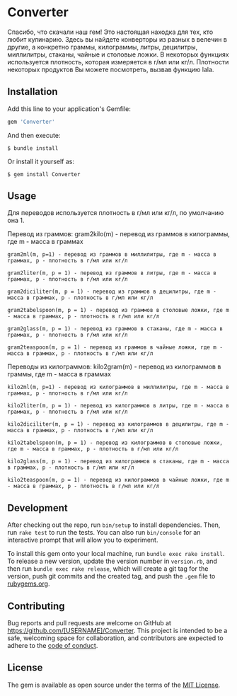 # Converter

Спасибо, что скачали наш гем!
Это настоящая находка для тех, кто любит кулинарию. Здесь вы найдете конверторы из разных в велечин в другие, а конкретно граммы, килограммы, литры, децилитры, миллилитры, стаканы, чайные и столовые ложки. В некоторых функциях используется плотность, которая измеряется в г/мл или кг/л. Плотности некоторых продуктов Вы можете посмотреть, вызвав функцию lala.

## Installation

Add this line to your application's Gemfile:

```ruby
gem 'Converter'
```

And then execute:

    $ bundle install

Or install it yourself as:

    $ gem install Converter

## Usage
Для переводов используется плотность в г/мл или кг/л, по умолчанию она 1.

Перевод из граммов:
    gram2kilo(m) - перевод из граммов в килограммы, где m - масса в граммах

    gram2ml(m, p=1) - перевод из граммов в миллилитры, где m - масса в граммах, p - плотность в г/мл или кг/л

    gram2liter(m, p = 1) - перевод из граммов в литры, где m - масса в граммах, p - плотность в г/мл или кг/л

    gram2diciliter(m, p = 1) - перевод из граммов в децилитры, где m - масса в граммах, p - плотность в г/мл или кг/л

    gram2tabelspoon(m, p = 1) - перевод из граммов в столовые ложки, где m - масса в граммах, p - плотность в г/мл или кг/л

    gram2glass(m, p = 1) - перевод из граммов в стаканы, где m - масса в граммах, p - плотность в г/мл или кг/л

    gram2teaspoon(m, p = 1) - перевод из граммов в чайные ложки, где m - масса в граммах, p - плотность в г/мл или кг/л

Переводы из килограммов:
    kilo2gram(m) - перевод из килограммов в граммы, где m - масса в граммах

    kilo2ml(m, p=1) - перевод из килограммов в миллилитры, где m - масса в граммах, p - плотность в г/мл или кг/л

    kilo2liter(m, p = 1) - перевод из килограммов в литры, где m - масса в граммах, p - плотность в г/мл или кг/л

    kilo2diciliter(m, p = 1) - перевод из килограммов в децилитры, где m - масса в граммах, p - плотность в г/мл или кг/л

    kilo2tabelspoon(m, p = 1) - перевод из килограммов в столовые ложки, где m - масса в граммах, p - плотность в г/мл или кг/л

    kilo2glass(m, p = 1) - перевод из килограммов в стаканы, где m - масса в граммах, p - плотность в г/мл или кг/л

    kilo2teaspoon(m, p = 1) - перевод из килограммов в чайные ложки, где m - масса в граммах, p - плотность в г/мл или кг/л


## Development

After checking out the repo, run `bin/setup` to install dependencies. Then, run `rake test` to run the tests. You can also run `bin/console` for an interactive prompt that will allow you to experiment.

To install this gem onto your local machine, run `bundle exec rake install`. To release a new version, update the version number in `version.rb`, and then run `bundle exec rake release`, which will create a git tag for the version, push git commits and the created tag, and push the `.gem` file to [rubygems.org](https://rubygems.org).

## Contributing

Bug reports and pull requests are welcome on GitHub at https://github.com/[USERNAME]/Converter. This project is intended to be a safe, welcoming space for collaboration, and contributors are expected to adhere to the [code of conduct](https://github.com/[USERNAME]/Converter/blob/master/CODE_OF_CONDUCT.md).

## License

The gem is available as open source under the terms of the [MIT License](https://opensource.org/licenses/MIT).

